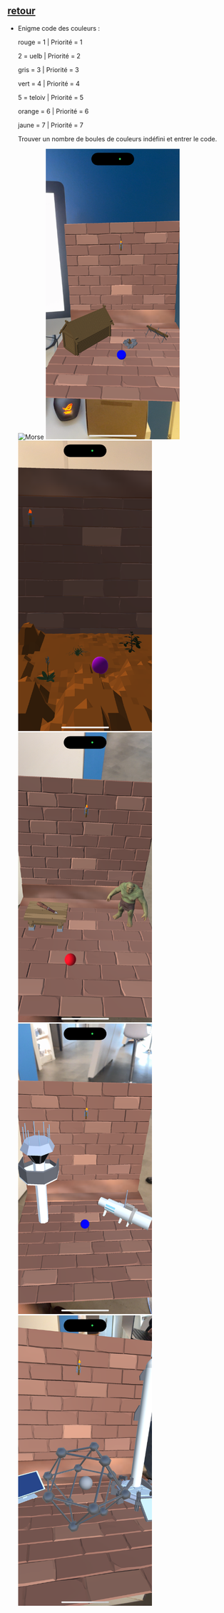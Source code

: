 ## [retour](/ressources/Enigmes.md)

- Enigme code des couleurs :
  
  rouge = 1 | Priorité = 1
 
  2 = uelb | Priorité = 2
 
  gris = 3 | Priorité = 3
 
  vert = 4 | Priorité = 4
 
  5 = teloiv | Priorité  = 5
 
  orange = 6 | Priorité = 6
 
  jaune = 7 | Priorité = 7
 
  Trouver un nombre de boules de couleurs indéfini et entrer le code.

  <img src="/Images/IMG_1578.jpg" alt="Morse" width="300">
  <img src="/Images/IMG_1558.PNG" alt="Morse" width="300">
  <img src="/Images/IMG_1561.PNG" alt="Morse" width="300">
  <img src="/Images/IMG_1562.PNG" alt="Morse" width="300">
  <img src="/Images/IMG_1563.PNG" alt="Morse" width="300">
  <img src="/Images/IMG_1564.PNG" alt="Morse" width="300">

